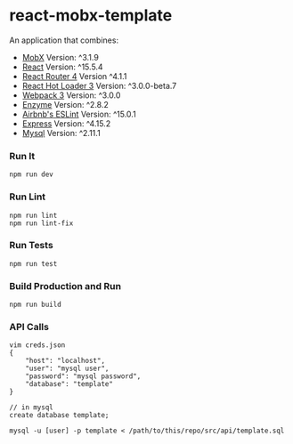 react-mobx-template
=====================

An application that combines:

* [MobX](https://mobxjs.github.io/mobx) Version: ^3.1.9
* [React](https://facebook.github.io/react) Version: ^15.5.4
* [React Router 4](https://github.com/ReactTraining/react-router) Version ^4.1.1
* [React Hot Loader 3](https://github.com/gaearon/react-hot-boilerplate/pull/61) Version: ^3.0.0-beta.7
* [Webpack 3](https://github.com/webpack/webpack.js.org) Version: ^3.0.0
* [Enzyme](https://github.com/airbnb/enzyme) Version: ^2.8.2
* [Airbnb's ESLint](https://github.com/airbnb/javascript) Version: ^15.0.1
* [Express](https://expressjs.com/) Version: ^4.15.2
* [Mysql](https://github.com/mysqljs/mysql) Version: ^2.11.1

### Run It

```
npm run dev
```

### Run Lint
```
npm run lint
npm run lint-fix
```

### Run Tests
```
npm run test
```

### Build Production and Run
```
npm run build
```

### API Calls
```
vim creds.json
{
	"host": "localhost",
	"user": "mysql user",
	"password": "mysql password",
	"database": "template"
}

// in mysql
create database template;

mysql -u [user] -p template < /path/to/this/repo/src/api/template.sql
```
